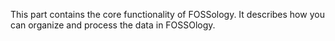 This part contains the core functionality of FOSSology. It describes how you can organize and process the data in FOSSOlogy.

